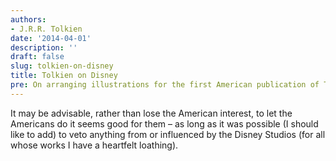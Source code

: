 ```yaml
---
authors:
- J.R.R. Tolkien
date: '2014-04-01'
description: ''
draft: false
slug: tolkien-on-disney
title: Tolkien on Disney
pre: On arranging illustrations for the first American publication of The Hobbit
---
```

It may be advisable, rather than lose the American interest, to let the Americans do it seems good for them – as long as it was possible (I should like to add) to veto anything from or influenced by the Disney Studios (for all whose works I have a heartfelt loathing).



